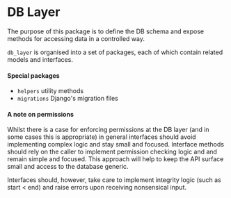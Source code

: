 # DB Layer

The purpose of this package is to define the DB schema and expose methods for accessing data in a controlled way.

`db_layer` is organised into a set of packages, each of which contain related models and interfaces.

#### Special packages
- `helpers` utility methods
- `migrations` Django's migration files

#### A note on permissions
Whilst there is a case for enforcing permissions at the DB layer (and in some cases this is appropriate) in general
interfaces should avoid implementing complex logic and stay small and focused.
Interface methods should rely on the caller to implement permission checking logic and and remain simple and focused.
This approach will help to keep the API surface small and access to the database generic.

Interfaces should, however, take care to implement integrity logic (such as start < end)
and raise errors upon receiving nonsensical input.
